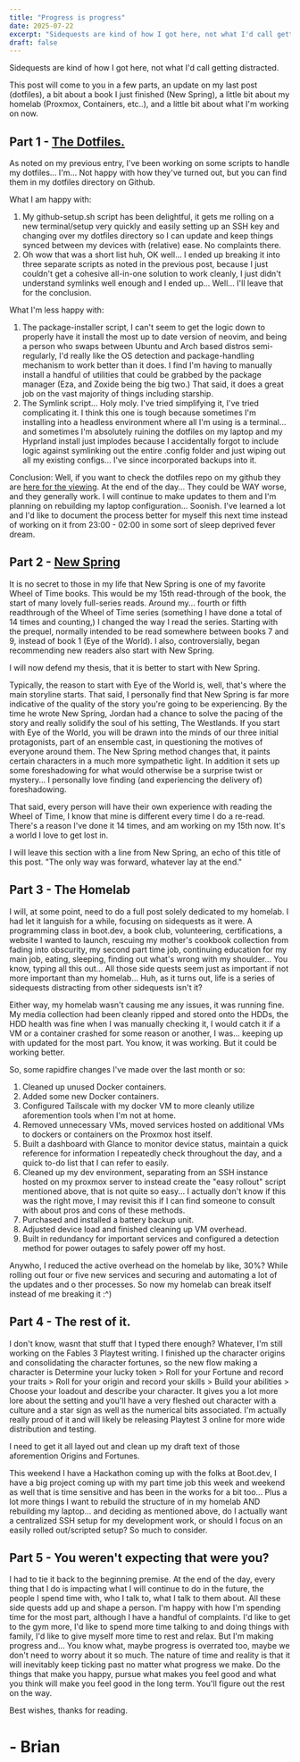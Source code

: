 ```yaml
---
title: "Progress is progress"
date: 2025-07-22
excerpt: "Sidequests are kind of how I got here, not what I'd call getting distracted."
draft: false
---
```


Sidequests are kind of how I got here, not what I'd call getting distracted.

This post will come to you in a few parts, an update on my last post (dotfiles), a bit about a book I just finished (New Spring), a little bit about my homelab (Proxmox, Containers, etc..), and a little bit about what I'm working on now.

## Part 1 - [The Dotfiles.](https://github.com/BrianAndersEricson/dotfiles)
As noted on my previous entry, I've been working on some scripts to handle my dotfiles... I'm... Not happy with how they've turned out, but you can find them in my dotfiles directory on Github.

What I am happy with:
1. My github-setup.sh script has been delightful, it gets me rolling on a new terminal/setup very quickly and easily setting up an SSH key and changing over my dotfiles directory so I can update and keep things synced between my devices with (relative) ease. No complaints there.
2. Oh wow that was a short list huh, OK well... I ended up breaking it into three separate scripts as noted in the previous post, because I just couldn't get a cohesive all-in-one solution to work cleanly, I just didn't understand symlinks well enough and I ended up... Well... I'll leave that for the conclusion.

What I'm less happy with: 
1. The package-installer script, I can't seem to get the logic down to properly have it install the most up to date version of neovim, and being a person who swaps between Ubuntu and Arch based distros semi-regularly, I'd really like the OS detection and package-handling mechanism to work better than it does. I find I'm having to manually install a handful of utilities that could be grabbed by the package manager (Eza, and Zoxide being the big two.) That said, it does a great job on the vast majority of things including starship.
2. The Symlink script... Holy moly. I've tried simplifying it, I've tried complicating it. I think this one is tough because sometimes I'm installing into a headless environment where all I'm using is a terminal... and sometimes I'm absolutely ruining the dotfiles on my laptop and my Hyprland install just implodes because I accidentally forgot to include logic against symlinking out the entire .config folder and just wiping out all my existing configs... I've since incorporated backups into it.

Conclusion:
Well, if you want to check the dotfiles repo on my github they are [here for the viewing](https://github.com/BrianAndersEricson/dotfiles/blob/main/symlink.sh). At the end of the day... They could be WAY worse, and they generally work. I will continue to make updates to them and I'm planning on rebuilding my laptop configuration... Soonish. I've learned a lot and I'd like to document the process better for myself this next time instead of working on it from 23:00 - 02:00 in some sort of sleep deprived fever dream.

## Part 2 - [New Spring](https://www.goodreads.com/book/show/187065.New_Spring)
It is no secret to those in my life that New Spring is one of my favorite Wheel of Time books. This would be my 15th read-through of the book, the start of many lovely full-series reads. Around my... fourth or fifth readthrough of the Wheel of Time series (something I have done a total of 14 times and counting,) I changed the way I read the series. Starting with the prequel, normally intended to be read somewhere between books 7 and 9, instead of book 1 (Eye of the World). I also, controversially, began recommending new readers also start with New Spring.

I will now defend my thesis, that it is better to start with New Spring.

Typically, the reason to start with Eye of the World is, well, that's where the main storyline starts. That said, I personally find that New Spring is far more indicative of the quality of the story you're going to be experiencing. By the time he wrote New Spring, Jordan had a chance to solve the pacing of the story and really solidify the soul of his setting, The Westlands. If you start with Eye of the World, you will be drawn into the minds of our three initial protagonists, part of an ensemble cast, in questioning the motives of everyone around them. The New Spring method changes that, it paints certain characters in a much more sympathetic light. In addition it sets up some foreshadowing for what would otherwise be a surprise twist or mystery... I personally love finding (and experiencing the delivery of) foreshadowing.

That said, every person will have their own experience with reading the Wheel of Time, I know that mine is different every time I do a re-read. There's a reason I've done it 14 times, and am working on my 15th now. It's a world I love to get lost in.

I will leave this section with a line from New Spring, an echo of this title of this post. "The only way was forward, whatever lay at the end."

## Part 3 - The Homelab
I will, at some point, need to do a full post solely dedicated to my homelab. I had let it languish for a while, focusing on sidequests as it were. A programming class in boot.dev, a book club, volunteering, certifications, a website I wanted to launch, rescuing my mother's cookbook collection from fading into obscurity, my second part time job, continuing education for my main job, eating, sleeping, finding out what's wrong with my shoulder... You know, typing all this out... All those side quests seem just as important if not more important than my homelab... Huh, as it turns out, life is a series of sidequests distracting from other sidequests isn't it?

Either way, my homelab wasn't causing me any issues, it was running fine. My media collection had been cleanly ripped and stored onto the HDDs, the HDD health was fine when I was manually checking it, I would catch it if a VM or a container crashed for some reason or another, I was... keeping up with updated for the most part. You know, it was working. But it could be working better.

So, some rapidfire changes I've made over the last month or so:
1. Cleaned up unused Docker containers.
2. Added some new Docker containers.
3. Configured Tailscale with my docker VM to more cleanly utilize aforemention tools when I'm not at home.
4. Removed unnecessary VMs, moved services hosted on additional VMs to dockers or containers on the Proxmox host itself.
5. Built a dashboard with Glance to monitor device status, maintain a quick reference for information I repeatedly check throughout the day, and a quick to-do list that I can refer to easily.
6. Cleaned up my dev environment, separating from an SSH instance hosted on my proxmox server to instead create the "easy rollout" script mentioned above, that is not quite so easy... I actually don't know if this was the right move, I may revisit this if I can find someone to consult with about pros and cons of these methods.
7. Purchased and installed a battery backup unit.
8. Adjusted device load and finished cleaning up VM overhead.
9. Built in redundancy for important services and configured a detection method for power outages to safely power off my host.

Anywho, I reduced the active overhead on the homelab by like, 30%? While rolling out four or five new services and securing and automating a lot of the updates and o ther processes. So now my homelab can break itself instead of me breaking it :^)

## Part 4 - The rest of it.
I don't know, wasnt that stuff that I typed there enough? Whatever, I'm still working on the Fables 3 Playtest writing. I finished up the character origins and consolidating the character fortunes, so the new flow making a character is Determine your lucky token > Roll for your Fortune and record your traits > Roll for your origin and record your skills > Build your abilities > Choose your loadout and describe your character. It gives you a lot more lore about the setting and you'll have a very fleshed out character with a culture and a star sign as well as the numerical bits associated. I'm actually really proud of it and will likely be releasing Playtest 3 online for more wide distribution and testing.

I need to get it all layed out and clean up my draft text of those aforemention Origins and Fortunes.

This weekend I have a Hackathon coming up with the folks at Boot.dev, I have a big project coming up with my part time job this week and weekend as well that is time sensitive and has been in the works for a bit too... Plus a lot more things I want to rebuild the structure of in my homelab AND rebuilding my laptop... and deciding as mentioned above, do I actually want a centralized SSH setup for my development work, or should I focus on an easily rolled out/scripted setup? So much to consider.

## Part 5 - You weren't expecting that were you?
I had to tie it back to the beginning premise. At the end of the day, every thing that I do is impacting what I will continue to do in the future, the people I spend time with, who I talk to, what I talk to them about. All these side quests add up and shape a person. I'm happy with how I'm spending time for the most part, although I have a handful of complaints. I'd like to get to the gym more, I'd like to spend more time talking to and doing things with family, I'd like to give myself more time to rest and relax. But I'm making progress and... You know what, maybe progress is overrated too, maybe we don't need to worry about it so much. The nature of time and reality is that it will inevitably keep ticking past no matter what progress we make. Do the things that make you happy, pursue what makes you feel good and what you think will make you feel good in the long term. You'll figure out the rest on the way.

Best wishes, thanks for reading.
# - Brian

